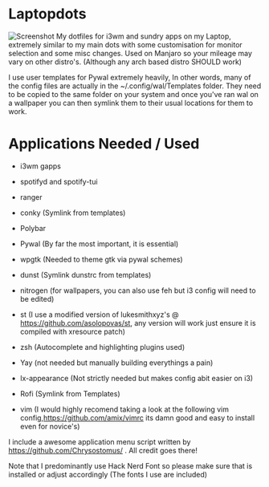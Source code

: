 # Laptopdots
![Screenshot](screenshot/screenshot.png)
My dotfiles for i3wm and sundry apps on my Laptop, extremely similar to my main dots with some customisation for monitor selection and some misc changes. Used on Manjaro so your mileage may vary on other distro's. (Although any arch based distro SHOULD work)

I use user templates for Pywal extremely heavily, In other words, many of the config files are actually in the ~/.config/wal/Templates folder. They need to be copied to the same folder on your system and once you've ran wal on a wallpaper you can then symlink them to their usual locations for them to work. 


# Applications Needed / Used 

- i3wm gapps 

- spotifyd and spotify-tui

- ranger 

- conky (Symlink from templates)

- Polybar

- Pywal (By far the most important, it is essential)

- wpgtk (Needed to theme gtk via pywal schemes) 

- dunst (Symlink dunstrc from templates)

- nitrogen (for wallpapers, you can also use feh but i3 config will need to be edited)

- st (I use a modified version of lukesmithxyz's @ https://github.com/asolopovas/st,
      any version will work just ensure it is compiled with xresource patch)

- zsh (Autocomplete and highlighting plugins used)

- Yay (not needed but manually building everythings a pain)

- lx-appearance (Not strictly needed but makes config abit easier on i3)

- Rofi (Symlink from Templates)

- vim (I would highly recomend taking a look at the following vim config,https://github.com/amix/vimrc its damn good and easy to install even for novice's)


I include a awesome application menu script written by https://github.com/Chrysostomus/ . All credit goes there!

Note that I predominantly use Hack Nerd Font so please make sure that is installed or
adjust accordingly (The fonts I use are included) 


